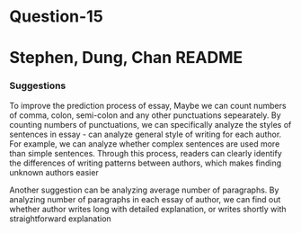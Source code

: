 # Question-15
# Stephen, Dung, Chan README
### Suggestions

To improve the prediction process of essay, Maybe we can count numbers of comma, colon, semi-colon and any other punctuations sepearately. By counting numbers of punctuations, we can specifically analyze the styles of sentences in essay - can analyze general style of writing for each author.  For example, we can analyze whether complex sentences are used more than simple sentences. Through this process, readers can clearly identify the differences of writing patterns between authors, which makes finding unknown authors easier

Another suggestion can be analyzing average number of paragraphs. By analyzing number of paragraphs in each essay of author, we can find out whether author writes long with detailed explanation, or writes shortly with straightforward explanation
